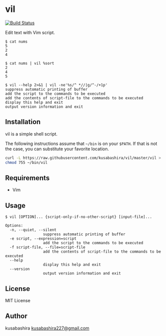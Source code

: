 vil
===

[![Build Status](https://travis-ci.org/kusabashira/vil.svg?branch=master)](https://travis-ci.org/kusabashira/vil)

Edit text with Vim script.

```
$ cat nums
5
2
4

$ cat nums | vil %sort
2
4
5

$ vil --help 2>&1 | vil -ne'%s/^ *//|g/^-/+1p'
suppress automatic printing of buffer
add the script to the commands to be executed
add the contents of script-file to the commands to be executed
display this help and exit
output version information and exit

```

Installation
------------

vil is a simple shell script.

The following instructions assume that `~/bin` is on your `$PATH`.
If that is not the case, you can substitute your favorite location.

```sh
curl -L https://raw.githubusercontent.com/kusabashira/vil/master/vil > ~/bin/vil
chmod 755 ~/bin/vil
```

Requirements
-----------

- Vim

Usage
-----

```
$ vil [OPTION]... {script-only-if-no-other-script} [input-file]...

Options:
  -n, --quiet, --silent
                 suppress automatic printing of buffer
  -e script, --expression=script
                 add the script to the commands to be executed
  -f script-file, --file=script-file
                 add the contents of script-file to the commands to be executed
  --help
                 display this help and exit
  --version
                 output version information and exit
```

License
-------

MIT License

Author
------

kusabashira <kusabashira227@gmail.com>
